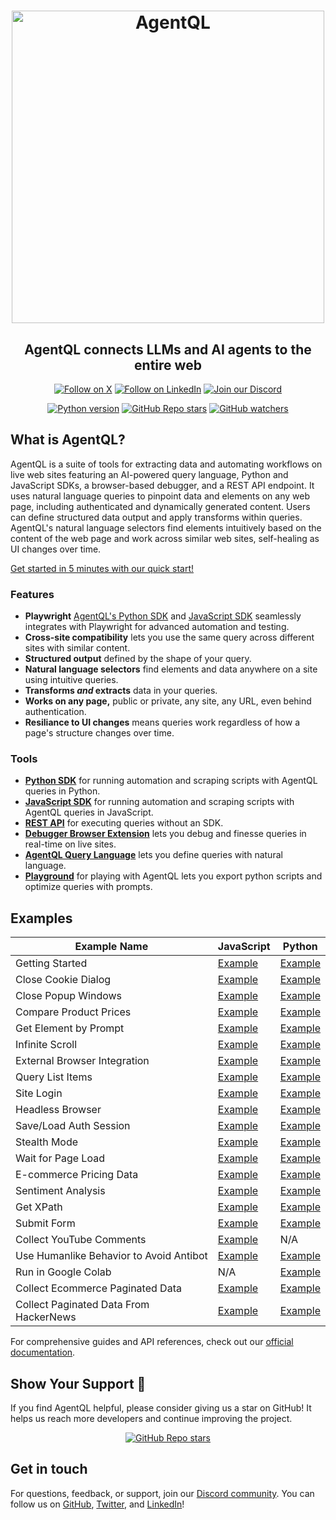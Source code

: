 <div align="center">

<h1 align="center">
    <a href="https://agentql.com">
        <picture>
          <source media="(prefers-color-scheme: dark)" srcset="https://github.com/user-attachments/assets/972700ef-b4e6-49e9-a282-40994d9cb823">
          <img alt="AgentQL" src="https://github.com/user-attachments/assets/893d8117-258c-4cf9-8fd8-5c850586e8d4" width="500">
        </picture>
    </a>
</h1>

<h2>AgentQL connects LLMs and AI agents to the entire web</h2>

<p align="center">
  <a href="https://twitter.com/agentql"><img src="https://img.shields.io/badge/Follow%20on%20X-000000?style=for-the-badge&logo=x&logoColor=white" alt="Follow on X" /></a>
  <a href="https://www.linkedin.com/company/tinyfish-ai"><img src="https://img.shields.io/badge/Follow%20on%20LinkedIn-0077B5?style=for-the-badge&logo=linkedin&logoColor=white" alt="Follow on LinkedIn" /></a>
  <a href="https://discord.gg/agentql"><img src="https://img.shields.io/badge/Join%20our%20Discord-5865F2?style=for-the-badge&logo=discord&logoColor=white" alt="Join our Discord" /></a>
</p>

<p align="center">
  <a href="https://pypi.org/project/agentql"><img src="https://img.shields.io/pypi/v/agentql" alt="Python version" /></a>
  <a href="#repository-details-container"><img src="https://img.shields.io/github/stars/tinyfish-io/agentql" alt="GitHub Repo stars" /></a>
  <a href="#repository-details-container"><img src="https://img.shields.io/github/watchers/tinyfish-io/agentql" alt="GitHub watchers" /></a>
</p>

</div>

## What is AgentQL?

AgentQL is a suite of tools for extracting data and automating workflows on live web sites featuring an AI-powered query language, Python and JavaScript SDKs, a browser-based debugger, and a REST API endpoint. It uses natural language queries to pinpoint data and elements on any web page, including authenticated and dynamically generated content. Users can define structured data output and apply transforms within queries. AgentQL's natural language selectors find elements intuitively based on the content of the web page and work across similar web sites, self-healing as UI changes over time.

[Get started in 5 minutes with our quick start!](https://docs.agentql.com/quick-start)

### Features

- **Playwright** [AgentQL's Python SDK](https://docs.agentql.com/python-sdk/installation) and [JavaScript SDK](https://docs.agentql.com/javascript-sdk/installation) seamlessly integrates with Playwright for advanced automation and testing.
- **Cross-site compatibility** lets you use the same query across different sites with similar content.
- **Structured output** defined by the shape of your query.
- **Natural language selectors** find elements and data anywhere on a site using intuitive queries.
- **Transforms _and_ extracts** data in your queries.
- **Works on any page,** public or private, any site, any URL, even behind authentication.
- **Resiliance to UI changes** means queries work regardless of how a page's structure changes over time.

### Tools

- **[Python SDK](https://docs.agentql.com/python-sdk/installation)** for running automation and scraping scripts with AgentQL queries in Python.
- **[JavaScript SDK](https://docs.agentql.com/javascript-sdk/installation)** for running automation and scraping scripts with AgentQL queries in JavaScript.
- **[REST API](https://docs.agentql.com/rest-api/api-reference)** for executing queries without an SDK.
- **[Debugger Browser Extension](https://chromewebstore.google.com/detail/agentql-debugger/idnejmodeepdobpinkkgpkeabkabhhej)** lets you debug and finesse queries in real-time on live sites.
- **[AgentQL Query Language](https://docs.agentql.com/agentql-query/query-intro)** lets you define queries with natural language.
- **[Playground](https://playground.agentql.com/)** for playing with AgentQL lets you export python scripts and optimize queries with prompts.

## Examples

| Example Name                            | JavaScript                                                                                                         | Python                                                                                                                 |
| --------------------------------------- | ------------------------------------------------------------------------------------------------------------------ | ---------------------------------------------------------------------------------------------------------------------- |
| Getting Started                         | [Example](https://github.com/tinyfish-io/agentql/tree/main/examples/js/first-steps)                                | [Example](https://github.com/tinyfish-io/agentql/tree/main/examples/python/first_steps)                                |
| Close Cookie Dialog                     | [Example](https://github.com/tinyfish-io/agentql/tree/main/examples/js/close-cookie-dialog)                        | [Example](https://github.com/tinyfish-io/agentql/tree/main/examples/python/close_cookie_dialog)                        |
| Close Popup Windows                     | [Example](https://github.com/tinyfish-io/agentql/tree/main/examples/js/close-popup)                                | [Example](https://github.com/tinyfish-io/agentql/tree/main/examples/python/close_popup)                                |
| Compare Product Prices                  | [Example](https://github.com/tinyfish-io/agentql/tree/main/examples/js/compare-product-prices)                     | [Example](https://github.com/tinyfish-io/agentql/tree/main/examples/python/compare_product_prices)                     |
| Get Element by Prompt                   | [Example](https://github.com/tinyfish-io/agentql/tree/main/examples/js/get-by-prompt)                              | [Example](https://github.com/tinyfish-io/agentql/tree/main/examples/python/get_by_prompt)                              |
| Infinite Scroll                         | [Example](https://github.com/tinyfish-io/agentql/tree/main/examples/js/infinite-scroll)                            | [Example](https://github.com/tinyfish-io/agentql/tree/main/examples/python/infinite_scroll)                            |
| External Browser Integration            | [Example](https://github.com/tinyfish-io/agentql/tree/main/examples/js/interact-with-external-or-existing-browser) | [Example](https://github.com/tinyfish-io/agentql/tree/main/examples/python/interact_with_external_or_existing_browser) |
| Query List Items                        | [Example](https://github.com/tinyfish-io/agentql/tree/main/examples/js/list-query-usage)                           | [Example](https://github.com/tinyfish-io/agentql/tree/main/examples/python/list_query_usage)                           |
| Site Login                              | [Example](https://github.com/tinyfish-io/agentql/tree/main/examples/js/log-into-sites)                             | [Example](https://github.com/tinyfish-io/agentql/tree/main/examples/python/log_into_sites)                             |
| Headless Browser                        | [Example](https://github.com/tinyfish-io/agentql/tree/main/examples/js/run-script-in-headless-browser)             | [Example](https://github.com/tinyfish-io/agentql/tree/main/examples/python/run_script_in_headless_browser)             |
| Save/Load Auth Session                  | [Example](https://github.com/tinyfish-io/agentql/tree/main/examples/js/save-and-load-authenticated-session)        | [Example](https://github.com/tinyfish-io/agentql/tree/main/examples/python/save_and_load_authenticated_session)        |
| Stealth Mode                            | [Example](https://github.com/tinyfish-io/agentql/tree/main/examples/js/stealth-mode)                               | [Example](https://github.com/tinyfish-io/agentql/tree/main/examples/python/stealth_mode)                               |
| Wait for Page Load                      | [Example](https://github.com/tinyfish-io/agentql/tree/main/examples/js/wait-for-entire-page-load)                  | [Example](https://github.com/tinyfish-io/agentql/tree/main/examples/python/wait_for_entire_page_load)                  |
| E-commerce Pricing Data                 | [Example](https://github.com/tinyfish-io/agentql/tree/main/examples/js/collect-pricing-data)                       | [Example](https://github.com/tinyfish-io/agentql/tree/main/examples/python/collect_ecommerce_pricing_data)             |
| Sentiment Analysis                      | [Example](https://github.com/tinyfish-io/agentql/tree/main/examples/js/perform-sentiment-analysis)                 | [Example](https://github.com/tinyfish-io/agentql/tree/main/examples/python/perform_sentiment_analysis)                 |
| Get XPath                               | [Example](https://github.com/tinyfish-io/agentql/tree/main/examples/js/xpath)                                      | [Example](https://github.com/tinyfish-io/agentql/tree/main/examples/python/xpath)                                      |
| Submit Form                             | [Example](https://github.com/tinyfish-io/agentql/tree/main/examples/js/submit-form)                                | [Example](https://github.com/tinyfish-io/agentql/tree/main/examples/python/submit_form)                                |
| Collect YouTube Comments                | [Example](https://github.com/tinyfish-io/agentql/tree/main/examples/js/collect-youtube-comments)                   | N/A                                                                                                                    |
| Use Humanlike Behavior to Avoid Antibot | [Example](https://github.com/tinyfish-io/agentql/tree/main/examples/js/humanlike-antibot)                          | [Example](https://github.com/tinyfish-io/agentql/tree/main/examples/python/humanlike-antibot)                          |
| Run in Google Colab                     | N/A                                                                                                                | [Example](https://github.com/tinyfish-io/agentql/tree/main/examples/python/run_script_online_in_google_colab)          |
| Collect Ecommerce Paginated Data        | [Example](https://github.com/tinyfish-io/agentql/tree/main/examples/js/collect-paginated-ecommerce-data)           | [Example](https://github.com/tinyfish-io/agentql/tree/main/examples/python/collect_paginated_ecommerce_listing_data)   |
| Collect Paginated Data From HackerNews  | [Example](https://github.com/tinyfish-io/agentql/tree/main/examples/js/collect-paginated-news-headlines)           | [Example](https://github.com/tinyfish-io/agentql/tree/main/examples/python/collect_paginated_news_headlines)           |

For comprehensive guides and API references, check out our [official documentation](https://docs.agentql.com).

## Show Your Support 🌟

If you find AgentQL helpful, please consider giving us a star on GitHub! It helps us reach more developers and continue improving the project.

<div align="center">
  <a href="#repository-details-container"><img src="https://img.shields.io/github/stars/tinyfish-io/agentql" alt="GitHub Repo stars" /></a>
</div>

## Get in touch

For questions, feedback, or support, join our [Discord community](https://discord.gg/agentql). You can follow us on [GitHub](https://github.com/tinyfish-io/), [Twitter](https://x.com/AgentQL), and [LinkedIn](https://www.linkedin.com/company/95728009)!
